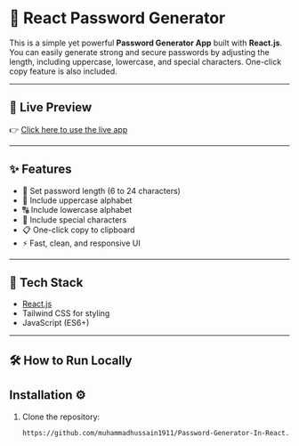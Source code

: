 # 🔐 React Password Generator

This is a simple yet powerful **Password Generator App** built with **React.js**. You can easily generate strong and secure passwords by adjusting the length, including uppercase, lowercase, and special characters. One-click copy feature is also included.

---

## 🚀 Live Preview

👉 [Click here to use the live app](https://muhammadhussain1911.github.io/Password-Generator-In-React/)

---

## ✨ Features

- 📏 Set password length (6 to 24 characters)
- 🔡 Include uppercase alphabet
- 🔠 Include lowercase alphabet
- 🔣 Include special characters
- 📋 One-click copy to clipboard
- ⚡ Fast, clean, and responsive UI

---

## 🧠 Tech Stack

- [React.js](https://reactjs.org/)
- Tailwind CSS for styling
- JavaScript (ES6+)

---

## 🛠️ How to Run Locally

## Installation ⚙️
1. Clone the repository:
   ```bash
   https://github.com/muhammadhussain1911/Password-Generator-In-React.git

